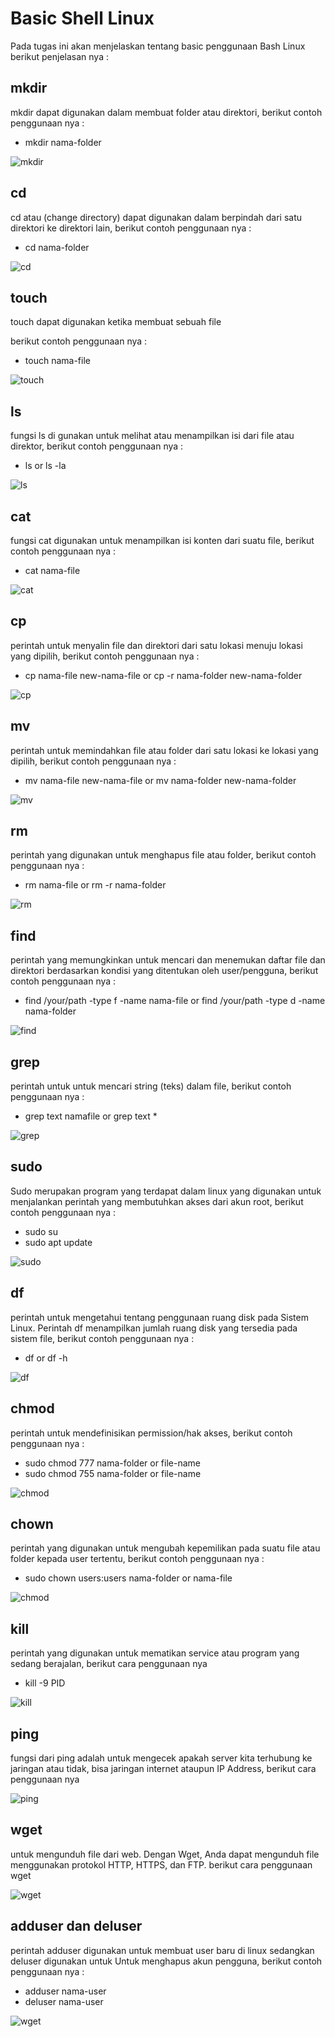 # Basic Shell Linux

Pada tugas ini akan menjelaskan tentang basic penggunaan Bash Linux berikut penjelasan nya :

## mkdir

mkdir dapat digunakan dalam membuat folder atau direktori, berikut contoh penggunaan nya :

- mkdir nama-folder

![mkdir](assets/mkdir-ls.png)

## cd

cd atau (change directory) dapat digunakan dalam berpindah dari satu direktori ke direktori lain, berikut contoh penggunaan nya :

- cd nama-folder

![cd](assets/cd.png)

## touch

touch dapat digunakan ketika membuat sebuah file

berikut contoh penggunaan nya :

- touch nama-file

![touch](assets/touch-rm.png)

## ls

fungsi ls di gunakan untuk melihat atau menampilkan isi dari file atau direktor, berikut contoh penggunaan nya :

- ls or ls -la

![ls](assets/mkdir-ls.png)

## cat

fungsi cat digunakan untuk menampilkan isi konten dari suatu file, berikut contoh penggunaan nya :

- cat nama-file

![cat](assets/cat.png)

## cp

perintah untuk menyalin file dan direktori dari satu lokasi menuju lokasi yang dipilih, berikut contoh penggunaan nya :

- cp nama-file new-nama-file or cp -r nama-folder new-nama-folder

![cp](assets/cp.png)

## mv

perintah untuk memindahkan file atau folder dari satu lokasi ke lokasi yang dipilih, berikut contoh penggunaan nya :

- mv nama-file new-nama-file or mv nama-folder new-nama-folder

![mv](assets/mv.png)

## rm

perintah yang digunakan untuk menghapus file atau folder, berikut contoh penggunaan nya :

- rm nama-file or rm -r nama-folder

![rm](assets/touch-rm.png)

## find

perintah yang memungkinkan untuk mencari dan menemukan daftar file dan direktori berdasarkan kondisi yang ditentukan oleh user/pengguna, berikut contoh penggunaan nya :

- find /your/path -type f -name nama-file or find /your/path -type d -name nama-folder

![find](assets/find.png)

## grep

perintah untuk untuk mencari string (teks) dalam file, berikut contoh penggunaan nya :

- grep text namafile or grep text \*

![grep](assets/grep.png)

## sudo

Sudo merupakan program yang terdapat dalam linux yang digunakan untuk menjalankan perintah yang membutuhkan akses dari akun root, berikut contoh penggunaan nya :

- sudo su
- sudo apt update

![sudo](assets/sudo.png)

## df

perintah untuk mengetahui tentang penggunaan ruang disk pada Sistem Linux. Perintah df menampilkan jumlah ruang disk yang tersedia pada sistem file, berikut contoh penggunaan nya :

- df or df -h

![df](assets/df.png)

## chmod

perintah untuk mendefinisikan permission/hak akses, berikut contoh penggunaan nya :

- sudo chmod 777 nama-folder or file-name
- sudo chmod 755 nama-folder or file-name

![chmod](assets/chmod.png)

## chown

perintah yang digunakan untuk mengubah kepemilikan pada suatu file atau folder kepada user tertentu, berikut contoh penggunaan nya :

- sudo chown users:users nama-folder or nama-file

![chmod](assets/chown.png)

## kill

perintah yang digunakan untuk mematikan service atau program yang sedang berajalan, berikut cara penggunaan nya

- kill -9 PID

![kill](assets/kill.png)

## ping

fungsi dari ping adalah untuk mengecek apakah server kita terhubung ke jaringan atau tidak, bisa jaringan internet ataupun IP Address, berikut cara penggunaan nya

![ping](assets/ping.png)

## wget

untuk mengunduh file dari web. Dengan Wget, Anda dapat mengunduh file menggunakan protokol HTTP, HTTPS, dan FTP. berikut cara penggunaan wget

![wget](assets/wget.png)

## adduser dan deluser

perintah adduser digunakan untuk membuat user baru di linux sedangkan deluser digunakan untuk Untuk menghapus akun pengguna, berikut contoh penggunaan nya :

- adduser nama-user
- deluser nama-user

![wget](assets/adduser-deluser.png)
